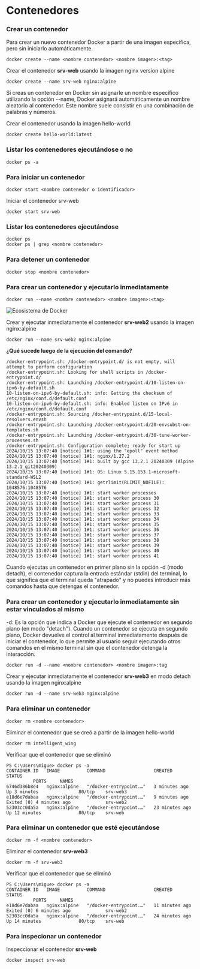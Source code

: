 # Contenedores

### Crear un contenedor
Para crear un nuevo contenedor Docker a partir de una imagen específica, pero sin iniciarlo automáticamente. 

```
docker create --name <nombre contenedor> <nombre imagen>:<tag>
```
Crear el contenedor  **srv-web** usando la imagen nginx version alpine

```
docker create --name srv-web nginx:alpine
```

Si creas un contenedor en Docker sin asignarle un nombre específico utilizando la opción --name, Docker asignará automáticamente un nombre aleatorio al contenedor. Este nombre suele consistir en una combinación de palabras y números.  

Crear el contenedor usando la imagen hello-world

```
docker create hello-world:latest
```

### Listar los contenedores ejecutándose o no

```
docker ps -a
```

### Para iniciar un contenedor

```
docker start <nombre contenedor o identificador>
```
Iniciar el contenedor srv-web 

```
docker start srv-web
```

### Listar los contenedores ejecutándose
```
docker ps 
docker ps | grep <nombre contenedor>
```

### Para detener un contenedor

```
docker stop <nombre contenedor>
```

### Para crear un contenedor y ejecutarlo inmediatamente

```
docker run --name <nombre contenedor> <nombre imagen>:<tag>
```
![Ecosistema de Docker](img/dockerRun.PNG)

Crear y ejecutar inmediatamente el contenedor **srv-web2** usando la imagen nginx:alpine

```
docker run --name srv-web2 nginx:alpine
```

**¿Qué sucede luego de la ejecución del comando?**

```
/docker-entrypoint.sh: /docker-entrypoint.d/ is not empty, will attempt to perform configuration
/docker-entrypoint.sh: Looking for shell scripts in /docker-entrypoint.d/
/docker-entrypoint.sh: Launching /docker-entrypoint.d/10-listen-on-ipv6-by-default.sh       
10-listen-on-ipv6-by-default.sh: info: Getting the checksum of /etc/nginx/conf.d/default.conf
10-listen-on-ipv6-by-default.sh: info: Enabled listen on IPv6 in /etc/nginx/conf.d/default.conf
/docker-entrypoint.sh: Sourcing /docker-entrypoint.d/15-local-resolvers.envsh
/docker-entrypoint.sh: Launching /docker-entrypoint.d/20-envsubst-on-templates.sh
/docker-entrypoint.sh: Launching /docker-entrypoint.d/30-tune-worker-processes.sh
/docker-entrypoint.sh: Configuration complete; ready for start up
2024/10/15 13:07:40 [notice] 1#1: using the "epoll" event method
2024/10/15 13:07:40 [notice] 1#1: nginx/1.27.2
2024/10/15 13:07:40 [notice] 1#1: built by gcc 13.2.1 20240309 (Alpine 13.2.1_git20240309)  
2024/10/15 13:07:40 [notice] 1#1: OS: Linux 5.15.153.1-microsoft-standard-WSL2
2024/10/15 13:07:40 [notice] 1#1: getrlimit(RLIMIT_NOFILE): 1048576:1048576
2024/10/15 13:07:40 [notice] 1#1: start worker processes
2024/10/15 13:07:40 [notice] 1#1: start worker process 30
2024/10/15 13:07:40 [notice] 1#1: start worker process 31
2024/10/15 13:07:40 [notice] 1#1: start worker process 32
2024/10/15 13:07:40 [notice] 1#1: start worker process 33
2024/10/15 13:07:40 [notice] 1#1: start worker process 34
2024/10/15 13:07:40 [notice] 1#1: start worker process 35
2024/10/15 13:07:40 [notice] 1#1: start worker process 36
2024/10/15 13:07:40 [notice] 1#1: start worker process 37
2024/10/15 13:07:40 [notice] 1#1: start worker process 38
2024/10/15 13:07:40 [notice] 1#1: start worker process 39
2024/10/15 13:07:40 [notice] 1#1: start worker process 40
2024/10/15 13:07:40 [notice] 1#1: start worker process 41
```

Cuando ejecutas un contenedor en primer plano sin la opción -d (modo detach), el contenedor captura la entrada estándar (stdin) del terminal, lo que significa que el terminal queda "atrapado" y no puedes introducir más comandos hasta que detengas el contenedor.

### Para crear un contenedor y ejecutarlo inmediatamente sin estar vinculados al mismo
-d: Es la opción que indica a Docker que ejecute el contenedor en segundo plano (en modo "detach").
Cuando un contenedor se ejecuta en segundo plano, Docker devuelve el control al terminal inmediatamente después de iniciar el contenedor, lo que permite al usuario seguir ejecutando otros comandos en el mismo terminal sin que el contenedor detenga la interacción.

```
docker run -d --name <nombre contenedor> <nombre imagen>:tag
```
Crear y ejecutar inmediatamente el contenedor **srv-web3** en modo detach usando la imagen nginx:alpine

```
docker run -d --name srv-web3 nginx:alpine
```

### Para eliminar un contenedor

```
docker rm <nombre contenedor>
```
Eliminar el contenedor que se creó a partir de la imagen hello-world 

```
docker rm intelligent_wing
```

Verificar que el contenedor que se eliminó

```
PS C:\Users\migue> docker ps -a
CONTAINER ID   IMAGE          COMMAND                  CREATED          STATUS           
          PORTS     NAMES
6746d386b8e4   nginx:alpine   "/docker-entrypoint.…"   3 minutes ago    Up 3 minutes               80/tcp    srv-web3
e18d6e7dabaa   nginx:alpine   "/docker-entrypoint.…"   9 minutes ago    Exited (0) 4 minutes ago             srv-web2
52303cc0da5a   nginx:alpine   "/docker-entrypoint.…"   23 minutes ago   Up 12 minutes              80/tcp    srv-web
```

### Para eliminar un contenedor que esté ejecutándose

```
docker rm -f <nombre contenedor>
```
Eliminar el contenedor **srv-web3** 

```
docker rm -f srv-web3
```

Verificar que el contenedor que se eliminó

```
PS C:\Users\migue> docker ps -a
CONTAINER ID   IMAGE          COMMAND                  CREATED          STATUS           
          PORTS     NAMES
e18d6e7dabaa   nginx:alpine   "/docker-entrypoint.…"   11 minutes ago   Exited (0) 6 minutes ago             srv-web2
52303cc0da5a   nginx:alpine   "/docker-entrypoint.…"   24 minutes ago   Up 14 minutes              80/tcp    srv-web
```

### Para inspecionar un contenedor 

Inspeccionar el contenedor **srv-web** 

```
docker inspect srv-web
```
